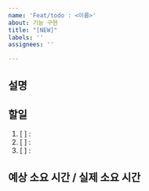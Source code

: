 ```yaml
---
name: 'Feat/todo : <이름>'
about: 기능 구현
title: "[NEW]"
labels: ''
assignees: ''

---
```


## 설명


## 할일
1. [ ] : 
2. [ ] : 
3. [ ] : 


## 예상 소요 시간 / 실제 소요 시간
